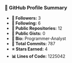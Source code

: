 

<!--STATS-START-->

### 🧠 GitHub Profile Summary

- **👥 Followers:** 3
- **🔄 Following:** 6
- **📁 Public Repositories:** 12
- **📝 Public Gists:** 0
- **💬 Bio:** Programmer-Analyst
- **🧮 Total Commits:** 787
- **⭐ Stars Earned:** 4
- **📊 Lines of Code:** 1225042

<!--STATS-END-->
